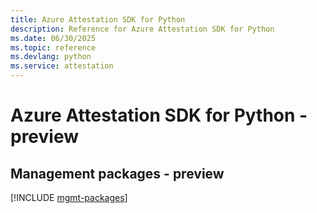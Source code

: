 ```yaml
---
title: Azure Attestation SDK for Python
description: Reference for Azure Attestation SDK for Python
ms.date: 06/30/2025
ms.topic: reference
ms.devlang: python
ms.service: attestation
---
```

# Azure Attestation SDK for Python - preview

## Management packages - preview
[!INCLUDE [mgmt-packages](attestation-mgmt-index.md)]